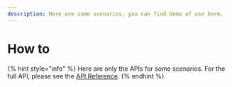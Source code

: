 ```yaml
---
description: Here are some scenarios, you can find demo of use here.
---
```


# How to

{% hint style="info" %}
Here are only the APIs for some scenarios. For the full API, please see the [API Reference](../reference/api-reference/).
{% endhint %}

